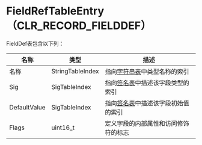 # FieldRefTableEntry（CLR_RECORD_FIELDDEF）

FieldDef表包含以下列：

| 名称         | 类型                  | 描述                                            |
|--------------|-----------------------|------------------------------------------------|
| 名称         | StringTableIndex      | 指向[字符串表](StringTable.md)中类型名称的索引  |
| Sig          | SigTableIndex         | 指向[签名表](SignatureTable.md)中描述该字段类型的索引 |
| DefaultValue | SigTableIndex         | 指向[签名表](SignatureTable.md)中描述该字段初始值的索引 |
| Flags        | uint16_t              | 定义字段的内部属性和访问修饰符的标志              |